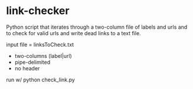 # link-checker
Python script that iterates through a two-column file of labels and urls and to check for valid urls and write dead links to a text file.

input file = linksToCheck.txt 
- two-columns (label|url)
- pipe-delimited
- no header

run w/ python check_link.py
